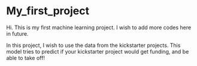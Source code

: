# My_first_project

Hi. This is my first machine learning project. I wish to add more codes here in future.

In this project, I wish to use the data from the kickstarter projects. This model tries to predict if your kickstarter project would get funding, and be able to take off!
